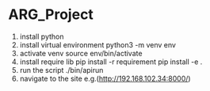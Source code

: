 # ARG_Project

1. install python
2. install virtual environment
    python3 -m venv env 
3. activate venv
    source env/bin/activate
3. install require lib
    pip install -r requirement
    pip install -e .
4. run the script
    ./bin/apirun
5. navigate to the site
    e.g.(http://192.168.102.34:8000/)